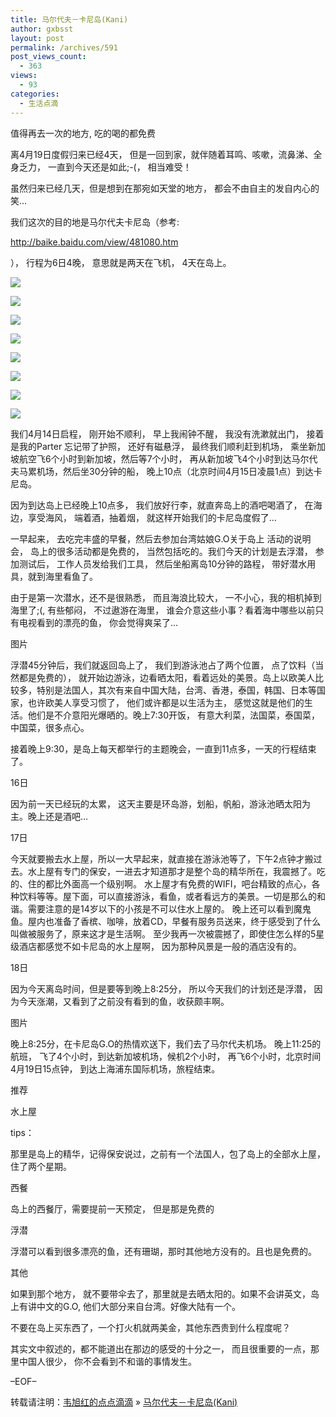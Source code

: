```yaml
---
title: 马尔代夫－卡尼岛(Kani)
author: gxbsst
layout: post
permalink: /archives/591
post_views_count:
  - 363
views:
  - 93
categories:
  - 生活点滴
---
```

值得再去一次的地方, 吃的喝的都免费

离4月19日度假归来已经4天， 但是一回到家，就伴随着耳鸣、咳嗽，流鼻涕、全身乏力， 一直到今天还是如此;-(， 相当难受！

虽然归来已经几天，但是想到在那宛如天堂的地方， 都会不由自主的发自内心的笑&#8230;

我们这次的目的地是马尔代夫卡尼岛（参考:

http://baike.baidu.com/view/481080.htm

）， 行程为6日4晚， 意思就是两天在飞机， 4天在岛上。

![][1]  
  
![][2]  
  
![][3]  
  
![][4]  
  
![][5]  
  
![][6]  
  
![][7]  
  
![][8]  


我们4月14日启程， 刚开始不顺利， 早上我闹钟不醒， 我没有洗漱就出门， 接着是我的Parter 忘记带了护照， 还好有磁悬浮， 最终我们顺利赶到机场， 乘坐新加坡航空飞6个小时到新加坡，然后等7个小时， 再从新加坡飞4个小时到达马尔代夫马累机场，然后坐30分钟的船， 晚上10点（北京时间4月15日凌晨1点）到达卡尼岛。 

因为到达岛上已经晚上10点多， 我们放好行李，就直奔岛上的酒吧喝酒了， 在海边，享受海风， 端着酒，抽着烟， 就这样开始我们的卡尼岛度假了&#8230;

一早起来， 去吃完丰盛的早餐，然后去参加台湾姑娘G.O关于岛上 活动的说明会， 岛上的很多活动都是免费的， 当然包括吃的。我们今天的计划是去浮潜， 参加测试后， 工作人员发给我们工具， 然后坐船离岛10分钟的路程， 带好潜水用具，就到海里看鱼了。

由于是第一次潜水，还不是很熟悉， 而且海浪比较大， 一不小心，我的相机掉到海里了;(, 有些郁闷， 不过遨游在海里， 谁会介意这些小事？看着海中哪些以前只有电视看到的漂亮的鱼， 你会觉得爽呆了&#8230;

图片

浮潜45分钟后，我们就返回岛上了， 我们到游泳池占了两个位置， 点了饮料（当然都是免费的）， 就开始边游泳，边看晒太阳，看着远处的美景。岛上以欧美人比较多，特别是法国人，其次有来自中国大陆，台湾、香港，泰国，韩国、日本等国家，也许欧美人享受习惯了， 他们或许都是以生活为主， 感觉这就是他们的生活。他们是不介意阳光爆晒的。晚上7:30开饭， 有意大利菜，法国菜，泰国菜，中国菜，很多点心。

接着晚上9:30，是岛上每天都举行的主题晚会，一直到11点多，一天的行程结束了。

16日

因为前一天已经玩的太累， 这天主要是环岛游，划船，帆船，游泳池晒太阳为主。晚上还是酒吧&#8230;

17日

今天就要搬去水上屋，所以一大早起来，就直接在游泳池等了，下午2点钟才搬过去。水上屋有专门的保安，一进去才知道那才是整个岛的精华所在，我震撼了。吃的、住的都比外面高一个级别啊。 水上屋才有免费的WIFI，吧台精致的点心，各种饮料等等。屋下面，可以直接游泳，看鱼，或者看远方的美景。一切是那么的和谐。需要注意的是14岁以下的小孩是不可以住水上屋的。 晚上还可以看到魔鬼鱼。屋内也准备了香槟、咖啡，放着CD，早餐有服务员送来，终于感受到了什么叫做被服务了，原来这才是生活啊。 至少我再一次被震撼了，即使住怎么样的5星级酒店都感觉不如卡尼岛的水上屋啊， 因为那种风景是一般的酒店没有的。

18日

因为今天离岛时间，但是要等到晚上8:25分， 所以今天我们的计划还是浮潜， 因为今天涨潮，又看到了之前没有看到的鱼，收获颇丰啊。

图片

晚上8:25分，在卡尼岛G.O的热情欢送下，我们去了马尔代夫机场。 晚上11:25的航班， 飞了4个小时，到达新加坡机场，候机2个小时， 再飞6个小时，北京时间4月19日15点钟， 到达上海浦东国际机场，旅程结束。

推荐

水上屋

tips：

那里是岛上的精华，记得保安说过，之前有一个法国人，包了岛上的全部水上屋，住了两个星期。

西餐

岛上的西餐厅，需要提前一天预定， 但是那是免费的

浮潜

浮潜可以看到很多漂亮的鱼，还有珊瑚，那时其他地方没有的。且也是免费的。

其他

如果到那个地方， 就不要带伞去了，那里就是去晒太阳的。如果不会讲英文，岛上有讲中文的G.O, 他们大部分来自台湾。好像大陆有一个。 

不要在岛上买东西了，一个打火机就两美金，其他东西贵到什么程度呢？

其实文中叙述的，都不能道出在那边的感受的十分之一， 而且很重要的一点，那里中国人很少， 你不会看到不和谐的事情发生。

&#8211;EOF&#8211;

转载请注明：[韦旭红的点点滴滴][9] &raquo; [马尔代夫－卡尼岛(Kani)][10]

 [1]: /content/uploads/psu-2.jpeg
 [2]: /content/uploads/psu.jpeg
 [3]: /content/uploads/psu-3.jpeg
 [4]: /content/uploads/psu-4.jpeg
 [5]: /content/uploads/psu-5.jpeg
 [6]: /content/uploads/psu-6.jpeg
 [7]: /content/uploads/psu-7.jpeg
 [8]: /content/uploads/psu-8.jpeg
 [9]: http://www.weixuhong.com
 [10]: http://www.weixuhong.com/archives/591